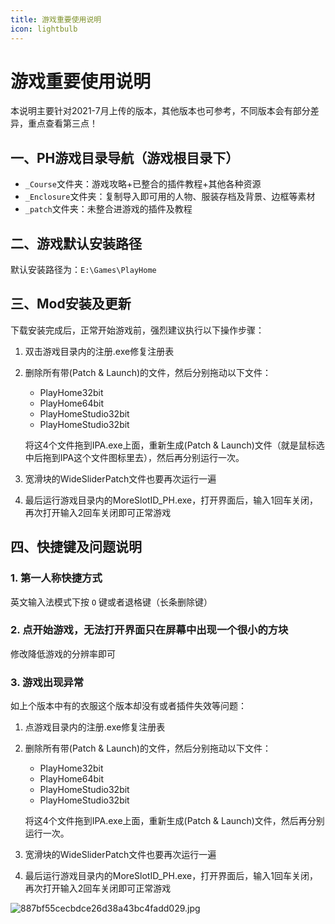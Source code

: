 ```yaml
---
title: 游戏重要使用说明
icon: lightbulb
---
```


# 游戏重要使用说明

本说明主要针对2021-7月上传的版本，其他版本也可参考，不同版本会有部分差异，重点查看第三点！

## 一、PH游戏目录导航（游戏根目录下）

- `_Course`文件夹：游戏攻略+已整合的插件教程+其他各种资源
- `_Enclosure`文件夹：复制导入即可用的人物、服装存档及背景、边框等素材
- `_patch`文件夹：未整合进游戏的插件及教程

## 二、游戏默认安装路径

默认安装路径为：`E:\Games\PlayHome`

## 三、Mod安装及更新

下载安装完成后，正常开始游戏前，强烈建议执行以下操作步骤：

1. 双击游戏目录内的注册.exe修复注册表
2. 删除所有带(Patch & Launch)的文件，然后分别拖动以下文件：
   - PlayHome32bit
   - PlayHome64bit
   - PlayHomeStudio32bit
   - PlayHomeStudio32bit
   
   将这4个文件拖到IPA.exe上面，重新生成(Patch & Launch)文件（就是鼠标选中后拖到IPA这个文件图标里去），然后再分别运行一次。
3. 宽滑块的WideSliderPatch文件也要再次运行一遍
4. 最后运行游戏目录内的MoreSlotID_PH.exe，打开界面后，输入1回车关闭，再次打开输入2回车关闭即可正常游戏

## 四、快捷键及问题说明

### 1. 第一人称快捷方式

英文输入法模式下按 `O` 键或者退格键（长条删除键）

### 2. 点开始游戏，无法打开界面只在屏幕中出现一个很小的方块

修改降低游戏的分辨率即可

### 3. 游戏出现异常

如上个版本中有的衣服这个版本却没有或者插件失效等问题：

1. 点游戏目录内的注册.exe修复注册表
2. 删除所有带(Patch & Launch)的文件，然后分别拖动以下文件：
   - PlayHome32bit
   - PlayHome64bit
   - PlayHomeStudio32bit
   - PlayHomeStudio32bit
   
   将这4个文件拖到IPA.exe上面，重新生成(Patch & Launch)文件，然后再分别运行一次。
3. 宽滑块的WideSliderPatch文件也要再次运行一遍
4. 最后运行游戏目录内的MoreSlotID_PH.exe，打开界面后，输入1回车关闭，再次打开输入2回车关闭即可正常游戏

![887bf55cecbdce26d38a43bc4fadd029.jpg](https://zycs-img-c5u.pages.dev/v2/0SvXlBD.jpeg)